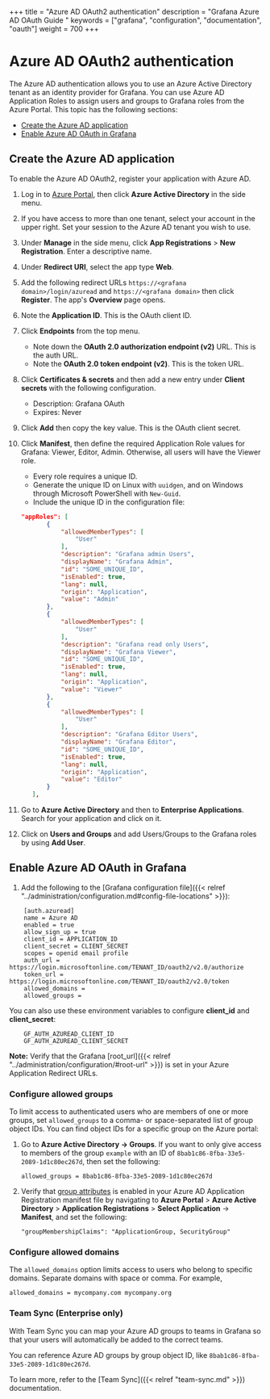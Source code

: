 +++
title = "Azure AD OAuth2 authentication"
description = "Grafana Azure AD OAuth Guide "
keywords = ["grafana", "configuration", "documentation", "oauth"]
weight = 700
+++

# Azure AD OAuth2 authentication

The Azure AD authentication allows you to use an Azure Active Directory tenant as an identity provider for Grafana. You can use Azure AD Application Roles to assign users and groups to Grafana roles from the Azure Portal. This topic has the following sections:

- [Create the Azure AD application](#create-the-azure-ad-application)
- [Enable Azure AD OAuth in Grafana](/#enable-azure-ad-oauth-in-grafana)

## Create the Azure AD application

To enable the Azure AD OAuth2, register your application with Azure AD.

1. Log in to [Azure Portal](https://portal.azure.com), then click **Azure Active Directory** in the side menu. 

1. If you have access to more than one tenant, select your account in the upper right. Set your session to the Azure AD tenant you wish to use.

1. Under **Manage** in the side menu, click **App Registrations** > **New Registration**. Enter a descriptive name.

1. Under **Redirect URI**, select the app type **Web**.

1. Add the following redirect URLs `https://<grafana domain>/login/azuread` and `https://<grafana domain>` then click **Register**. The app's **Overview** page opens. 

1. Note the **Application ID**. This is the OAuth client ID.

1. Click **Endpoints** from the top menu. 

	- Note down the **OAuth 2.0 authorization endpoint (v2)** URL. This is the auth URL.
	- Note the **OAuth 2.0 token endpoint (v2)**. This is the token URL.

1. Click **Certificates & secrets** and then add a new entry under **Client secrets** with the following configuration.
   - Description: Grafana OAuth
   - Expires: Never

1. Click **Add** then copy the key value. This is the OAuth client secret.

1. Click **Manifest**, then define the required Application Role values for Grafana: Viewer, Editor, Admin. Otherwise, all users will have the Viewer role. 

	- Every role requires a unique ID.
   	- Generate the unique ID on Linux with `uuidgen`, and on Windows through Microsoft
     PowerShell with `New-Guid`.
   	- Include the unique ID in the configuration file:

     ```json
     "appRoles": [
     		{
     			"allowedMemberTypes": [
     				"User"
     			],
     			"description": "Grafana admin Users",
     			"displayName": "Grafana Admin",
     			"id": "SOME_UNIQUE_ID",
     			"isEnabled": true,
     			"lang": null,
     			"origin": "Application",
     			"value": "Admin"
     		},
     		{
     			"allowedMemberTypes": [
     				"User"
     			],
     			"description": "Grafana read only Users",
     			"displayName": "Grafana Viewer",
     			"id": "SOME_UNIQUE_ID",
     			"isEnabled": true,
     			"lang": null,
     			"origin": "Application",
     			"value": "Viewer"
     		},
     		{
     			"allowedMemberTypes": [
     				"User"
     			],
     			"description": "Grafana Editor Users",
     			"displayName": "Grafana Editor",
     			"id": "SOME_UNIQUE_ID",
     			"isEnabled": true,
     			"lang": null,
     			"origin": "Application",
     			"value": "Editor"
     		}
     	],
     ```

1. Go to **Azure Active Directory** and then to **Enterprise Applications**. Search for your application and click on it.

1. Click on **Users and Groups** and add Users/Groups to the Grafana roles by using **Add User**.

## Enable Azure AD OAuth in Grafana

1. Add the following to the [Grafana configuration file]({{< relref "../administration/configuration.md#config-file-locations" >}}):

```
	[auth.azuread]
	name = Azure AD
	enabled = true
	allow_sign_up = true
	client_id = APPLICATION_ID
	client_secret = CLIENT_SECRET
	scopes = openid email profile
	auth_url = https://login.microsoftonline.com/TENANT_ID/oauth2/v2.0/authorize
	token_url = https://login.microsoftonline.com/TENANT_ID/oauth2/v2.0/token
	allowed_domains =
	allowed_groups =
```

You can also use these environment variables to configure **client_id** and **client_secret**:

```
	GF_AUTH_AZUREAD_CLIENT_ID
	GF_AUTH_AZUREAD_CLIENT_SECRET
```

**Note:** Verify that the Grafana [root_url]({{< relref "../administration/configuration/#root-url" >}}) is set in your Azure Application Redirect URLs.

### Configure allowed groups

To limit access to authenticated users who are members of one or more groups, set `allowed_groups`
to a comma- or space-separated list of group object IDs. You can find object IDs for a specific group on the Azure portal:

1. Go to **Azure Active Directory -> Groups**. If you want to only give access to members of the group `example` with an ID of `8bab1c86-8fba-33e5-2089-1d1c80ec267d`, then set the following:

	```
	allowed_groups = 8bab1c86-8fba-33e5-2089-1d1c80ec267d
    ```

1. Verify that [group attributes](https://docs.microsoft.com/en-us/azure/active-directory/hybrid/how-to-connect-fed-group-claims#configure-the-azure-ad-application-registration-for-group-attributes) is enabled in your Azure AD Application Registration manifest file by navigating to **Azure Portal** > **Azure Active Directory** > **Application Registrations** > **Select Application** -> **Manifest**, and set the following:

	```
	"groupMembershipClaims": "ApplicationGroup, SecurityGroup"
    ```

### Configure allowed domains

The `allowed_domains` option limits access to users who belong to specific domains. Separate domains with space or comma. For example,

```
allowed_domains = mycompany.com mycompany.org
```

### Team Sync (Enterprise only)

With Team Sync you can map your Azure AD groups to teams in Grafana so that your users will automatically be added to
the correct teams.

You can reference Azure AD groups by group object ID, like `8bab1c86-8fba-33e5-2089-1d1c80ec267d`.

To learn more, refer to the [Team Sync]({{< relref "team-sync.md" >}}) documentation.
